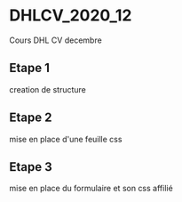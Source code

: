 # DHLCV_2020_12
Cours DHL CV decembre

## Etape 1
creation de structure

## Etape 2
mise en place d'une feuille css

## Etape 3
mise en place du formulaire et son css affilié
